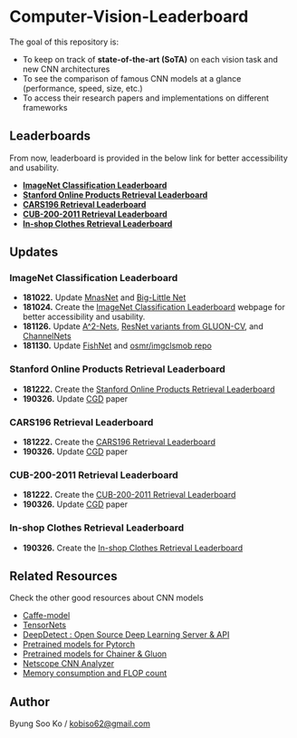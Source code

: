 # Computer-Vision-Leaderboard
The goal of this repository is:
- To keep on track of **state-of-the-art (SoTA)** on each vision task and new CNN architectures
- To see the comparison of famous CNN models at a glance (performance, speed, size, etc.)
- To access their research papers and implementations on different frameworks

## Leaderboards
From now, leaderboard is provided in the below link for better accessibility and usability.

- [**ImageNet Classification Leaderboard**](https://kobiso.github.io/Computer-Vision-Leaderboard/imagenet)
- [**Stanford Online Products Retrieval Leaderboard**](https://kobiso.github.io/Computer-Vision-Leaderboard/sop)
- [**CARS196 Retrieval Leaderboard**](https://kobiso.github.io/Computer-Vision-Leaderboard/cars)
- [**CUB-200-2011 Retrieval Leaderboard**](https://kobiso.github.io/Computer-Vision-Leaderboard/cub)
- [**In-shop Clothes Retrieval Leaderboard**](https://kobiso.github.io/Computer-Vision-Leaderboard/in-shop)

## Updates
### ImageNet Classification Leaderboard
- **181022.** Update [MnasNet](https://arxiv.org/abs/1807.11626) and [Big-Little Net](https://arxiv.org/abs/1807.03848)
- **181024.** Create the [ImageNet Classification Leaderboard](https://kobiso.github.io/Computer-Vision-Leaderboard/imagenet) webpage for better accessibility and usability.
- **181126.** Update [A^2-Nets](https://arxiv.org/abs/1810.11579v1), [ResNet variants from GLUON-CV](https://gluon-cv.mxnet.io/model_zoo/classification.html#id184), and [ChannelNets](https://arxiv.org/pdf/1809.01330v1.pdf)
- **181130.** Update [FishNet](https://papers.nips.cc/paper/7356-fishnet-a-versatile-backbone-for-image-region-and-pixel-level-prediction.pdf) and [osmr/imgclsmob repo](https://github.com/osmr/imgclsmob)

### Stanford Online Products Retrieval Leaderboard
- **181222.** Create the [Stanford Online Products Retrieval Leaderboard](https://kobiso.github.io/Computer-Vision-Leaderboard/sop)
- **190326.** Update [CGD](https://arxiv.org/abs/1903.10663) paper

### CARS196 Retrieval Leaderboard
- **181222.** Create the [CARS196 Retrieval Leaderboard](https://kobiso.github.io/Computer-Vision-Leaderboard/cars)
- **190326.** Update [CGD](https://arxiv.org/abs/1903.10663) paper

### CUB-200-2011 Retrieval Leaderboard
- **181222.** Create the [CUB-200-2011 Retrieval Leaderboard](https://kobiso.github.io/Computer-Vision-Leaderboard/cub)
- **190326.** Update [CGD](https://arxiv.org/abs/1903.10663) paper

### In-shop Clothes Retrieval Leaderboard
- **190326.** Create the [In-shop Clothes Retrieval Leaderboard](https://kobiso.github.io/Computer-Vision-Leaderboard/in-shop)


## Related Resources
Check the other good resources about CNN models
- [Caffe-model](https://github.com/soeaver/caffe-model)
- [TensorNets](https://github.com/taehoonlee/tensornets)
- [DeepDetect : Open Source Deep Learning Server & API](https://github.com/jolibrain/deepdetect#deepdetect--open-source-deep-learning-server--api)
- [Pretrained models for Pytorch](https://github.com/Cadene/pretrained-models.pytorch)
- [Pretrained models for Chainer & Gluon](https://github.com/osmr/imgclsmob)
- [Netscope CNN Analyzer](https://dgschwend.github.io/netscope/quickstart.html)
- [Memory consumption and FLOP count](https://github.com/albanie/convnet-burden)

## Author
Byung Soo Ko / kobiso62@gmail.com
